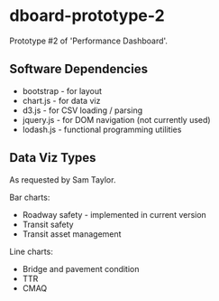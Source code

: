 # dboard-prototype-2
Prototype #2 of 'Performance Dashboard'.

## Software Dependencies
* bootstrap - for layout
* chart.js - for data viz
* d3.js - for CSV loading / parsing
* jquery.js - for DOM navigation \(not currently used\)
* lodash.js - functional programming utilities

## Data Viz Types
As requested by Sam Taylor.

Bar charts:
* Roadway safety - implemented in current version
* Transit safety
* Transit asset management

Line charts:
* Bridge and pavement condition
* TTR
* CMAQ
